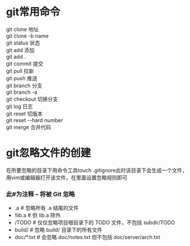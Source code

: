 # git常用命令
git clone 地址<br/>
git clone -b name<br/>
git status 状态<br/>
git add  添加<br/>
git add . <br/>
git commit 提交<br/>
git pull 拉新<br/>
git push 推送<br/>
git branch 分支<br/>
git branch -a <br/>
git checkout 切换分支<br/>
git log 日志<br/>
git reset 切版本<br/>
git reset --hard number<br/>
git merge 合并代码<br/>
# git忽略文件的创建
在所要忽略的目录下用命令工具touch .gitignore此时该目录下会生成一个文件，用vim或编辑器打开该文件，在里面设置忽略规则即可<br/>
### 此#为注释 – 将被 Git 忽略<br/>
* .a # 忽略所有 .a 结尾的文件<br/>
* !lib.a # 但 lib.a 除外<br/>
* /TODO # 仅仅忽略项目根目录下的 TODO 文件，不包括 subdir/TODO<br/>
* build/ # 忽略 build/ 目录下的所有文件<br/>
* doc/*.txt # 会忽略 doc/notes.txt 但不包括 doc/server/arch.txt<br/>
